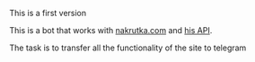 This is a first version

This is a bot that works with [nakrutka.com](https://nakrutka.com/ "Main page") and [his API](https://nakrutka.com/api-documentation.php).


The task is to transfer all the functionality of the site to telegram
